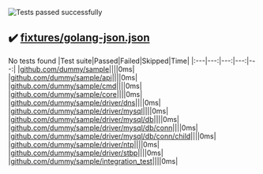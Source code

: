 ![Tests passed successfully](https://img.shields.io/badge/tests-none-yellow)
## ✔️ <a id="user-content-r0" href="#r0">fixtures/golang-json.json</a>
No tests found
|Test suite|Passed|Failed|Skipped|Time|
|:---|---:|---:|---:|---:|
|[github.com/dummy/sample](#r0s0)||||0ms|
|[github.com/dummy/sample/api](#r0s1)||||0ms|
|[github.com/dummy/sample/cmd](#r0s2)||||0ms|
|[github.com/dummy/sample/core](#r0s3)||||0ms|
|[github.com/dummy/sample/driver/dns](#r0s4)||||0ms|
|[github.com/dummy/sample/driver/mysql](#r0s5)||||0ms|
|[github.com/dummy/sample/driver/mysql/db](#r0s6)||||0ms|
|[github.com/dummy/sample/driver/mysql/db/conn](#r0s7)||||0ms|
|[github.com/dummy/sample/driver/mysql/db/conn/child](#r0s8)||||0ms|
|[github.com/dummy/sample/driver/ntp](#r0s9)||||0ms|
|[github.com/dummy/sample/driver/stbp](#r0s10)||||0ms|
|[github.com/dummy/sample/integration_test](#r0s11)||||0ms|